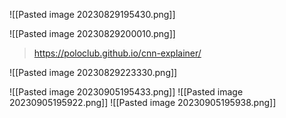 ![[Pasted image 20230829195430.png]]

![[Pasted image 20230829200010.png]]

> https://poloclub.github.io/cnn-explainer/

![[Pasted image 20230829223330.png]]

![[Pasted image 20230905195433.png]]
![[Pasted image 20230905195922.png]]
![[Pasted image 20230905195938.png]]
